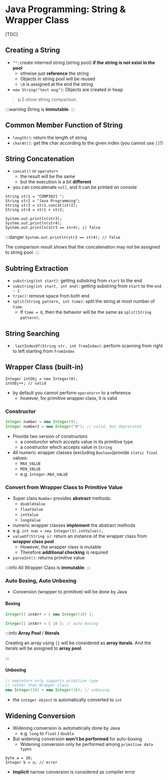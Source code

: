 # Java Programming: String & Wrapper Class

[TOC]

## Creating a String
* `""`: create interned string (string pool) **if the string is not exist in the pool**
  * othwise just **reference** the string
  * Objects in string pool will be reused
  * `\0` is assigned at the end the string
* `new String("test msg")`: Objects are created in heap

> p.5 show string comparison.

:::warning
String is **immutable**.
:::


## Common Member Function of String
* `length()`: return the length of string
* `charAt()`: get the char according to the given index (you cannot use `[]`!)

## String Concatenation

* `concat()` or `operator+`
  * the result will be the same
  * but the execution is a bit **different**
* you can concatenate `null`, and it can be printed on console


```java=
String str1 = "COMP3021 ";
String str2 = "Java Programming";
String str3 = str1.concat(str2);
String str4 = str1 + str2;

System.out.println(str3);
System.out.println(str4);
System.out.println(str3 == str4); // false
```

:::danger
`System.out.println(str3 == str4); // false`

The comparison result shows that the concatenation may not be assigned to string pool.
:::

## Subtring Extraction

* `substring(int start)`: getting substring from `start` to the end
* `substring(int start, int end)`: getting substring from `start` to the `end - 1`
* `trim()`: remove space from both end
* `split(String pattern, int time)`: split the string at most number of `time`.
  * If `time = 0`, then the behavior will be the same as `split(String pattern)`.



## String Searching

* ` lastIndexOf(String str, int fromIndex)`: perform scanning from right to left starting from `fromIndex`


## Wrapper Class (built-in)

```java=
Integer intObj = new Integer(0);
intObj++; // valid
```

* by default you cannot perform `operator++` to a reference
  * however, for primitive wrapper class, it is valid


### Constructor

```java
Integer number = new Integer(0);
Integer number2 = new Integer("0"); // valid, but deprecated
```

* Provide two version of constructors
  * a consturctor which accepts value in its primitive type
  * a constructor which accepts value in `String` 
* All numeric wrapper classes (excluding `Boolean`)provide `static final` values:
  * `MAX_VALUE`
  * `MIN_VALUE`
  * e.g. `Integer.MAX_VALUE`

### Convert from Wrapper Class to Primitive Value

* Super class `Number` provides **abstract** methods:
  * `doubleValue`
  * `floatValue`
  * `intValue`
  * `longValue`
* numeric wrapper classes **implement** the abstract methods
* e.g. `int num = new Integer(3).intValue();`
* `valueOf(String s)`: return an instance of the wrapper class from **wrapper class pool**
  * However, the wrapper class is mutable
  * Therefore **additional checking** is required
* `parseInt()`: returns primitive value 

:::info
All Wrapper Class is **immutable**.
:::
### Auto Boxing, Auto Unboxing

* Conversion (wrapper to primitive) will be done by Java

#### Boxing

```java
Integer[] intArr = { new Integer(10) };
```
```java
Integer[] intArr = { 10 }; // auto boxing
```

:::info
**Array Pool** / **Iiterals**

Creating an array using `{}` will be considered as **array iterals**. And the iterals will be assigned to **array pool**.

:::

#### Unboxing

```java
// oeprator+ only supports primitive type
// rather than Wrapper Class
new Integer(10) + new Integer(10); // unboxing
```

* the `integer object` is automatically converted to `int`



## Widening Conversion

* Widening conversion is automatically done by Java
  * e.g. `long` to `float` / `double`
* But widening conversion **won't be performed** for auto-boxing
  * Widening conversion only be performed among `primitive data types`
```java=
byte a = 10;
Integer b = a; // error
```
* **Implicit** narrow conversion is considered as compiler error

